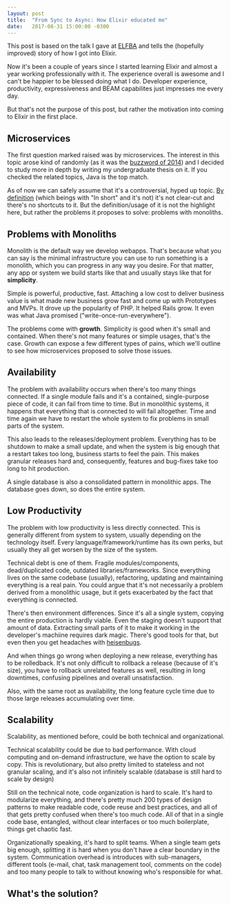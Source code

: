 ```yaml
---
layout: post
title:  "From Sync to Async: How Elixir educated me"
date:   2017-08-31 15:00:00 -0300
---
```

This post is based on the talk I gave at [ELFBA][elfba] and tells the (hopefully improved) story of how I got into Elixir.

Now it's been a couple of years since I started learning Elixir and almost a year working professionally with it.
The experience overall is awesome and I can't be happier to be blessed doing what I do. Developer experience, productivity, expressiveness and BEAM capabilites just impresses me every day.

But that's not the purpose of this post, but rather the motivation into coming to Elixir in the first place.

## Microservices

The first question marked raised was by microservices. The interest in this topic arose kind of randomly (as it was the [buzzword of 2014][microservices-trend]) and I decided to study more in depth by writing my undergraduate thesis on it. If you checked the related topics, Java is the top match.

As of now we can safely assume that it's a controversial, hyped up topic. [By definition][microservices-def] (which beings with "In short" and it's not) it's not clear-cut and there's no shortcuts to it. But the definition/usage of it is not the highlight here, but rather the problems it proposes to solve: problems with monoliths.

## Problems with Monoliths

Monolith is the default way we develop webapps. That's because what you can say is the minimal infrastructure you can use to run something is a monolith, which you can progress in any way you desire. For that matter, any app or system we build starts like that and usually stays like that for __simplicity__.

Simple is powerful, productive, fast. Attaching a low cost to deliver business value is what made new business grow fast and come up with Prototypes and MVPs. It drove up the popularity of PHP. It helped Rails grow. It even was what Java promised ("write-once-run-everywhere").

The problems come with __growth__. Simplicity is good when it's small and contained. When there's not many features or simple usages, that's the case. Growth can expose a few different types of pains, which we'll outline to see how microservices proposed to solve those issues.

## Availability

The problem with availability occurs when there's too many things connected. If a single module fails and it's a contained, single-purpose piece of code, it can fail from time to time. But in monolithic systems, it happens that everything that is connected to will fail altogether. Time and time again we have to restart the whole system to fix problems in small parts of the system.

This also leads to the releases/deployment problem. Everything has to be shutdown to make a small update, and when the system is big enough that a restart takes too long, business starts to feel the pain. This makes granular releases hard and, consequently, features and bug-fixes take too long to hit production.

A single database is also a consolidated pattern in monolithic apps. The database goes down, so does the entire system.

## Low Productivity

The problem with low productivity is less directly connected. This is generally different from system to system, usually depending on the technology itself. Every language/framework/runtime has its own perks, but usually they all get worsen by the size of the system.

Technical debt is one of them. Fragile modules/components, dead/duplicated code, outdated libraries/frameworks. Since everything lives on the same codebase (usually), refactoring, updating and maintaining everything is a real pain. You could argue that it's not necessarily a problem derived from a monolithic usage, but it gets exacerbated by the fact that everything is connected.

There's then environment differences. Since it's all a single system, copying the entire production is hardly viable. Even the staging doesn't support that amount of data. Extracting small parts of it to make it working in the developer's machiine requires dark magic. There's good tools for that, but even then you get headaches with [heisenbugs][heisenbug].

And when things go wrong when deploying a new release, everything has to be rolledback. It's not only difficult to rollback a release (because of it's size), you have to rollback unrelated features as well, resulting in long downtimes, confusing pipelines and overall unsatisfaction.

Also, with the same root as availability, the long feature cycle time due to those large releases accumulating over time.

## Scalability

Scalability, as mentioned before, could be both technical and organizational.

Technical scalability could be due to bad performance. With cloud computing and on-demand infrastructure, we have the option to scale by copy. This is revolutionary, but also pretty limited to stateless and not granular scaling, and it's also not infinitely scalable (database is still hard to scale by design)

Still on the technical note, code organization is hard to scale. It's hard to modularize everything, and there's pretty much 200 types of design patterns to make readable code, code reuse and best practices, and all of that gets pretty confused when there's too much code. All of that in a single code base, entangled, without clear interfaces or too much boilerplate, things get chaotic fast.

Organizationally speaking, it's hard to split teams. When a single team gets big enough, splitting it is hard when you don't have a clear boundary in the system. Communication overhead is introduces with sub-managers, different tools (e-mail, chat, task management tool, comments on the code) and too many people to talk to without knowing who's responsible for what.

## What's the solution?






[elfba]: http://www.erlang-factory.com/eflba2017/rodrigo-nonose
[microservices-trend]: https://trends.google.com/trends/explore?date=today%205-y&q=microservices
[microservices-def]: https://martinfowler.com/microservices/
[heisenbug]: https://en.wikipedia.org/wiki/Heisenbug
